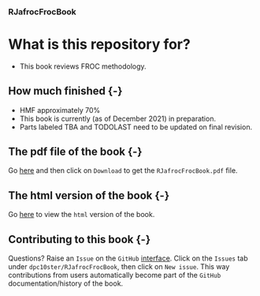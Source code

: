 ### RJafrocFrocBook


# What is this repository for?

* This book reviews FROC methodology.


## How much finished {-}

* HMF approximately 70%
* This book is currently (as of December 2021) in preparation.
* Parts labeled TBA and TODOLAST need to be updated on final revision.


## The pdf file of the book {-}

Go [here](https://github.com/dpc10ster/RJafrocFrocBook/blob/gh-pages/RJafrocFrocBook.pdf) and then click on `Download` to get the `RJafrocFrocBook.pdf` file.


## The html version of the book {-}

Go [here](https://dpc10ster.github.io/RJafrocFrocBook/) to view the `html` version of the book.


## Contributing to this book {-}

Questions? Raise an `Issue` on the `GitHub` [interface](https://github.com/dpc10ster/RJafrocFrocBook). Click on the `Issues` tab under `dpc10ster/RJafrocFrocBook`, then click on `New issue`. This way contributions from users automatically become part of the `GitHub` documentation/history of the book.



